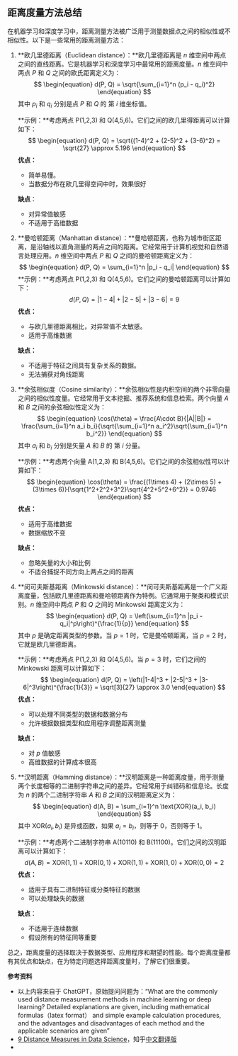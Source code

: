 ## 距离度量方法总结

在机器学习和深度学习中，距离测量方法被广泛用于测量数据点之间的相似性或不相似性。以下是一些常用的距离测量方法：

1. **欧几里德距离（Euclidean distance）：**欧几里德距离是 $n$ 维空间中两点之间的直线距离。它是机器学习和深度学习中最常用的距离度量。$n$ 维空间中两点 $P$ 和 $Q$ 之间的欧氏距离定义为：
    $$
    \begin{equation} d(P, Q) = \sqrt{\sum_{i=1}^n (p_i - q_i)^2} \end{equation}
    $$
    其中 $p_i$ 和 $q_i$ 分别是点 $P$ 和 $Q$ 的 第 $i$ 维坐标值。

    **示例：**考虑两点 P(1,2,3) 和 Q(4,5,6)。它们之间的欧几里得距离可以计算如下：
    $$
    \begin{equation} d(P, Q) = \sqrt{(1-4)^2 + (2-5)^2 + (3-6)^2} = \sqrt{27} \approx 5.196 \end{equation}
    $$
    **优点：**

    * 简单易懂。
    * 当数据分布在欧几里得空间中时，效果很好

    **缺点**：

    * 对异常值敏感
    * 不适用于高维数据

2. **曼哈顿距离（Manhattan distance）：**曼哈顿距离，也称为城市街区距离，是沿轴线以直角测量的两点之间的距离。它经常用于计算机视觉和自然语言处理应用。$n$ 维空间中两点 $P$ 和 $Q$ 之间的曼哈顿距离定义为：
    $$
    \begin{equation} d(P, Q) = \sum_{i=1}^n |p_i - q_i| \end{equation}
    $$
    **示例：**考虑两点 P(1,2,3) 和 Q(4,5,6)。它们之间的曼哈顿距离可以计算如下：
    $$
    \begin{equation} d(P, Q) = |1-4| + |2-5| + |3-6| = 9 \end{equation}
    $$
    **优点：**

    * 与欧几里德距离相比，对异常值不太敏感。
    * 适用于高维数据

    **缺点：**

    * 不适用于特征之间具有复杂关系的数据。
    * 无法捕获对角线距离

3. **余弦相似度（Cosine similarity）：**余弦相似性是内积空间的两个非零向量之间的相似性度量。它经常用于文本挖掘、推荐系统和信息检索。两个向量 $A$ 和 $B$ 之间的余弦相似性定义为：
    $$
    \begin{equation} \cos(\theta) = \frac{A\cdot B}{|A||B|} = \frac{\sum_{i=1}^n a_i b_i}{\sqrt{\sum_{i=1}^n a_i^2}\sqrt{\sum_{i=1}^n b_i^2}} \end{equation}
    $$
    其中 $a_i$ 和 $b_i$ 分别是矢量 $A$ 和 $B$ 的 第 $i$ 分量。

    **示例：**考虑两个向量 A(1,2,3) 和 B(4,5,6)。它们之间的余弦相似性可以计算如下：
    $$
    \begin{equation} \cos(\theta) = \frac{(1\times 4) + (2\times 5) + (3\times 6)}{\sqrt{1^2+2^2+3^2}\sqrt{4^2+5^2+6^2}} = 0.9746 \end{equation}
    $$
    **优点：**

    * 适用于高维数据
    * 数据缩放不变

    **缺点：**

    * 忽略矢量的大小和比例
    * 不适合捕捉不同方向上两点之间的距离

4. **闵可夫斯基距离（Minkowski distance）：**闵可夫斯基距离是一个广义距离度量，包括欧几里德距离和曼哈顿距离作为特例。它通常用于聚类和模式识别。$n$ 维空间中两点 $P$ 和 $Q$ 之间的 Minkowski 距离定义为：
    $$
    \begin{equation} d(P, Q) = \left(\sum_{i=1}^n |p_i - q_i|^p\right)^{\frac{1}{p}} \end{equation}
    $$
    其中 $p$ 是确定距离类型的参数。当 $p=1$ 时，它是曼哈顿距离，当 $p=2$ 时，它就是欧几里德距离。

    **示例：**考虑两点 P(1,2,3) 和 Q(4,5,6)。当 $p=3$ 时，它们之间的 Minkowski 距离可以计算如下：
    $$
    \begin{equation} d(P, Q) = \left(|1-4|^3 + |2-5|^3 + |3-6|^3\right)^{\frac{1}{3}} = \sqrt[3]{27} \approx 3.0 \end{equation}
    $$
    **优点：**

    * 可以处理不同类型的数据和数据分布
    * 允许根据数据类型和应用程序调整距离测量

    **缺点：**

    * 对 $p$ 值敏感
    * 高维数据的计算成本很高

5. **汉明距离（Hamming distance）：**汉明距离是一种距离度量，用于测量两个长度相等的二进制字符串之间的差异。它经常用于纠错码和信息论。长度为 $n$ 的两个二进制字符串 $A$ 和 $B$ 之间的汉明距离定义为：
    $$
    \begin{equation} d(A, B) = \sum_{i=1}^n \text{XOR}(a_i, b_i) \end{equation}
    $$
    其中 $\text{XOR}(a_i, b_i)$ 是异或函数，如果 $a_i=b_i$，则等于 0，否则等于 1。

    **示例：**考虑两个二进制字符串 A(10110) 和 B(11100)。它们之间的汉明距离可以计算如下：
    $$
    \begin{equation} d(A, B) = \text{XOR}(1,1) + \text{XOR}(0, 1) + \text{XOR}(1, 1)+ \text{XOR}(1, 0) + \text{XOR}(0, 0) = 2 \end{equation}
    $$
    **优点：**

    * 适用于具有二进制特征或分类特征的数据
    * 可以处理缺失的数据

    **缺点**：

    * 不适用于连续数据
    * 假设所有的特征同等重要

    

总之，距离度量的选择取决于数据类型、应用程序和期望的性能。每个距离度量都有其优点和缺点，在为特定问题选择距离度量时，了解它们很重要。



**参考资料**

* 以上内容来自于 ChatGPT，原始提问问题为：“What are the commonly used distance measurement methods in machine learning or deep learning? Detailed explanations are given, including mathematical formulas（latex format） and simple example calculation procedures, and the advantages and disadvantages of each method and the applicable scenarios are given”
* [9 Distance Measures in Data Science](https://www.maartengrootendorst.com/blog/distances/)，知乎[中文翻译版](https://zhuanlan.zhihu.com/p/348698669)
* 

